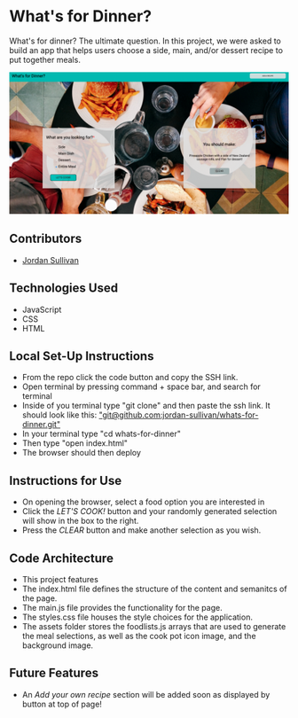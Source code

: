 # What's for Dinner?

What's for dinner? The ultimate question. In this project, we were asked to build an app that helps users choose a side, main, and/or dessert recipe to put together meals.

![What's For Dinner](assets/whatsForDinner.png)

## Contributors

- [Jordan Sullivan](https://github.com/jordan-sullivan)

## Technologies Used

- JavaScript
- CSS
- HTML

## Local Set-Up Instructions

- From the repo click the code button and copy the SSH link.
- Open terminal by pressing command + space bar, and search for terminal
- Inside of you terminal type "git clone" and then paste the ssh link. It should look like this: ["git@github.com:jordan-sullivan/whats-for-dinner.git"](https://github.com/jordan-sullivan/whats-for-dinner)
- In your terminal type "cd whats-for-dinner"
- Then type "open index.html"
- The browser should then deploy

## Instructions for Use

- On opening the browser, select a food option you are interested in
- Click the _LET'S COOK!_ button and your randomly generated selection will show in the box to the right.
- Press the _CLEAR_ button and make another selection as you wish.

## Code Architecture

- This project features
- The index.html file defines the structure of the content and semanitcs of the page.
- The main.js file provides the functionality for the page.
- The styles.css file houses the style choices for the application.
- The assets folder stores the foodlists.js arrays that are used to generate the meal selections, as well as the cook pot icon image, and the background image.

## Future Features

- An _Add your own recipe_ section will be added soon as displayed by button at top of page!

